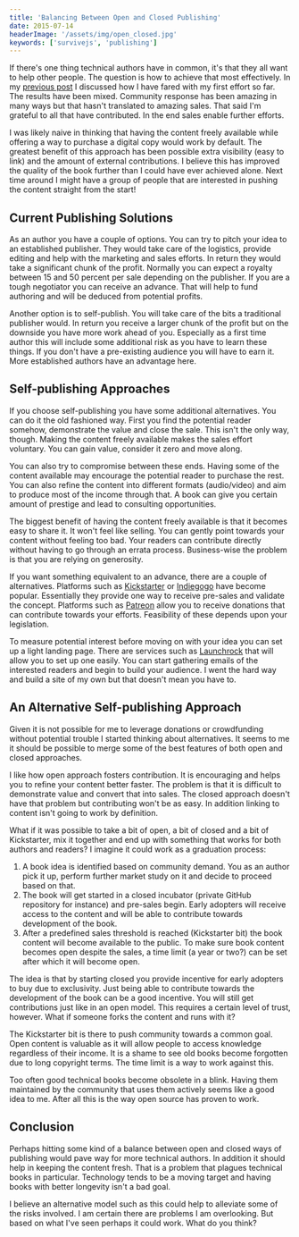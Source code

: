 ```yaml
---
title: 'Balancing Between Open and Closed Publishing'
date: 2015-07-14
headerImage: '/assets/img/open_closed.jpg'
keywords: ['survivejs', 'publishing']
---
```

If there's one thing technical authors have in common, it's that they all want to help other people. The question is how to achieve that most effectively. In my [previous post](./the-story-so-far) I discussed how I have fared with my first effort so far. The results have been mixed. Community response has been amazing in many ways but that hasn't translated to amazing sales. That said I'm grateful to all that have contributed. In the end sales enable further efforts.

I was likely naive in thinking that having the content freely available while offering a way to purchase a digital copy would work by default. The greatest benefit of this approach has been possible extra visibility (easy to link) and the amount of external contributions. I believe this has improved the quality of the book further than I could have ever achieved alone. Next time around I might have a group of people that are interested in pushing the content straight from the start!

## Current Publishing Solutions

As an author you have a couple of options. You can try to pitch your idea to an established publisher. They would take care of the logistics, provide editing and help with the marketing and sales efforts. In return they would take a significant chunk of the profit. Normally you can expect a royalty between 15 and 50 percent per sale depending on the publisher. If you are a tough negotiator you can receive an advance. That will help to fund authoring and will be deduced from potential profits.

Another option is to self-publish. You will take care of the bits a traditional publisher would. In return you receive a larger chunk of the profit but on the downside you have more work ahead of you. Especially as a first time author this will include some additional risk as you have to learn these things. If you don't have a pre-existing audience you will have to earn it. More established authors have an advantage here.

## Self-publishing Approaches

If you choose self-publishing you have some additional alternatives. You can do it the old fashioned way. First you find the potential reader somehow, demonstrate the value and close the sale. This isn't the only way, though. Making the content freely available makes the sales effort voluntary. You can gain value, consider it zero and move along.

You can also try to compromise between these ends. Having some of the content available may encourage the potential reader to purchase the rest. You can also refine the content into different formats (audio/video) and aim to produce most of the income through that. A book can give you certain amount of prestige and lead to consulting opportunities.

The biggest benefit of having the content freely available is that it becomes easy to share it. It won't feel like selling. You can gently point towards your content without feeling too bad. Your readers can contribute directly without having to go through an errata process. Business-wise the problem is that you are relying on generosity.

If you want something equivalent to an advance, there are a couple of alternatives. Platforms such as [Kickstarter](https://www.kickstarter.com/) or [Indiegogo](https://www.indiegogo.com/) have become popular. Essentially they provide one way to receive pre-sales and validate the concept. Platforms such as [Patreon](https://www.patreon.com/) allow you to receive donations that can contribute towards your efforts. Feasibility of these depends upon your legislation.

To measure potential interest before moving on with your idea you can set up a light landing page. There are services such as [Launchrock](https://www.launchrock.com/) that will allow you to set up one easily. You can start gathering emails of the interested readers and begin to build your audience. I went the hard way and build a site of my own but that doesn't mean you have to.

## An Alternative Self-publishing Approach

Given it is not possible for me to leverage donations or crowdfunding without potential trouble I started thinking about alternatives. It seems to me it should be possible to merge some of the best features of both open and closed approaches.

I like how open approach fosters contribution. It is encouraging and helps you to refine your content better faster. The problem is that it is difficult to demonstrate value and convert that into sales. The closed approach doesn't have that problem but contributing won't be as easy. In addition linking to content isn't going to work by definition.

What if it was possible to take a bit of open, a bit of closed and a bit of Kickstarter, mix it together and end up with something that works for both authors and readers? I imagine it could work as a graduation process:

1. A book idea is identified based on community demand. You as an author pick it up, perform further market study on it and decide to proceed based on that.
2. The book will get started in a closed incubator (private GitHub repository for instance) and pre-sales begin. Early adopters will receive access to the content and will be able to contribute towards development of the book.
3. After a predefined sales threshold is reached (Kickstarter bit) the book content will become available to the public. To make sure book content becomes open despite the sales, a time limit (a year or two?) can be set after which it will become open.

The idea is that by starting closed you provide incentive for early adopters to buy due to exclusivity. Just being able to contribute towards the development of the book can be a good incentive. You will still get contributions just like in an open model. This requires a certain level of trust, however. What if someone forks the content and runs with it?

The Kickstarter bit is there to push community towards a common goal. Open content is valuable as it will allow people to access knowledge regardless of their income. It is a shame to see old books become forgotten due to long copyright terms. The time limit is a way to work against this.

Too often good technical books become obsolete in a blink. Having them maintained by the community that uses them actively seems like a good idea to me. After all this is the way open source has proven to work.

## Conclusion

Perhaps hitting some kind of a balance between open and closed ways of publishing would pave way for more technical authors. In addition it should help in keeping the content fresh. That is a problem that plagues technical books in particular. Technology tends to be a moving target and having books with better longevity isn't a bad goal.

I believe an alternative model such as this could help to alleviate some of the risks involved. I am certain there are problems I am overlooking. But based on what I've seen perhaps it could work. What do you think?
